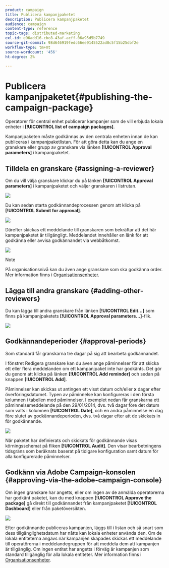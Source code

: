 ```yaml
---
product: campaign
title: Publicera kampanjpaketet
description: Publicera kampanjpaketet
audience: campaign
content-type: reference
topic-tags: distributed-marketing
exl-id: e96add16-cbc8-43af-acff-06a95d5b7749
source-git-commit: 98d646919fedc66ee9145522ad0c5f15b25dbf2e
workflow-type: tm+mt
source-wordcount: '456'
ht-degree: 2%

---
```


# Publicera kampanjpaketet{#publishing-the-campaign-package}

Operatorer för central enhet publicerar kampanjer som de vill erbjuda lokala enheter i **[!UICONTROL list of campaign packages]**.

Kampanjpaketen måste godkännas av den centrala enheten innan de kan publiceras i kampanjpaketlistan. För att göra detta kan du ange en granskare eller grupp av granskare via länken **[!UICONTROL Approval parameters]** i kampanjpaketet.

## Tilldela en granskare {#assigning-a-reviewer}

Om du vill välja granskare klickar du på länken **[!UICONTROL Approval parameters]** i kampanjpaketet och väljer granskaren i listrutan.

![](assets/s_advuser_mkg_dist_define_valid.png)

Du kan sedan starta godkännandeprocessen genom att klicka på **[!UICONTROL Submit for approval]**.

![](assets/s_advuser_mkg_dist_valid_process.png)

Därefter skickas ett meddelande till granskaren som bekräftar att det här kampanjpaketet är tillgängligt. Meddelandet innehåller en länk för att godkänna eller avvisa godkännandet via webbåtkomst.

![](assets/s_advuser_mkg_dist_valid_process1.png)

>[!NOTE]
>
>På organisationsnivå kan du även ange granskare som ska godkänna order. Mer information finns i [Organisationsenheter](../../campaign/using/about-distributed-marketing.md#organizational-entities).

## Lägga till andra granskare {#adding-other-reviewers}

Du kan lägga till andra granskare från länken **[!UICONTROL Edit...]** som finns på kampanjpaketets **[!UICONTROL Approval parameters...]**-flik.

![](assets/s_advuser_mkg_dist_select_op_valid.png)

## Godkännandeperioder {#approval-periods}

Som standard får granskarna tre dagar på sig att bearbeta godkännandet.

I fönstret Redigera granskare kan du även ange påminnelser för att skicka ett eller flera meddelanden om ett kampanjpaket inte har godkänts. Det gör du genom att klicka på länken **[!UICONTROL Add reminder]** och sedan på knappen **[!UICONTROL Add]**.

Påminnelser kan skickas ut antingen ett visst datum och/eller **x** dagar efter överföringsdatumet. Typen av påminnelse kan konfigureras i den första kolumnen i tabellen med påminnelser. I exemplet nedan får granskarna ett påminnelsemeddelande på den 29/01/2014, dvs. två dagar före det datum som valts i kolumnen **[!UICONTROL Date]**, och en andra påminnelse en dag före slutet av godkännandeperioden, dvs. två dagar efter att de skickats in för godkännande.

![](assets/s_advuser_mkg_dist_reminder_planning.png)

När paketet har definierats och skickats för godkännande visas körningsschemat på fliken **[!UICONTROL Audit]**. Den visar bearbetningens tidsgräns som beräknats baserat på tidigare konfiguration samt datum för alla konfigurerade påminnelser.

## Godkänn via Adobe Campaign-konsolen {#approving-via-the-adobe-campaign-console}

Om ingen granskare har angetts, eller om ingen av de anmälda operatorerna har godkänt paketet, kan du med knappen **[!UICONTROL Approve the package]** gå direkt till godkännandet från kampanjpaketet **[!UICONTROL Dashboard]** eller från paketöversikten.

![](assets/s_advuser_mkg_dist_valid_button.png)

Efter godkännande publiceras kampanjen, läggs till i listan och så snart som dess tillgänglighetsdatum har nåtts kan lokala enheter använda den. Om de lokala entiteterna angavs när kampanjen skapades skickas ett meddelande till operatörerna i meddelandegruppen för att meddela dem att kampanjen är tillgänglig. Om ingen entitet har angetts i förväg är kampanjen som standard tillgänglig för alla lokala entiteter. Mer information finns i [Organisationsenheter](../../campaign/using/about-distributed-marketing.md#organizational-entities).
